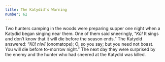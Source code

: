 ```yaml
---
title: The Katydid’s Warning
number: 62
---
```

Two hunters camping in the woods were preparing supper one night when a Katydid began singing near them. One of them said sneeringly, “_Kû!_ It sings and don’t know that it will die before the season ends.” The Katydid answered: “_Kû! niwĭ_ (onomatope); O, so you say; but you need not boast. You will die before to-morrow night.” The next day they were surprised by the enemy and the hunter who had sneered at the Katydid was killed.
